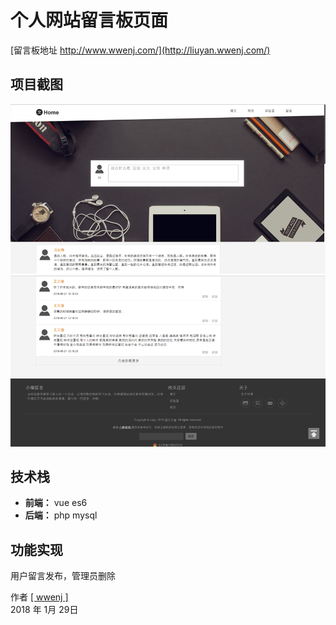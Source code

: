 # 个人网站留言板页面
 [留言板地址 http://www.wwenj.com/](http://liuyan.wwenj.com/)

 ## 项目截图

![预览截图](https://github.com/wwenj/wwenj-liuyan/blob/master/Screenshots/2.png)
![预览截图](https://github.com/wwenj/wwenj-liuyan/blob/master/Screenshots/1.png)

## 技术栈
- **前端：** vue es6
- **后端：** php mysql

## 功能实现
用户留言发布，管理员删除
<br>

作者 [[ wwenj ]](http://www.wwenj.com/) <br>
2018 年 1月 29日


